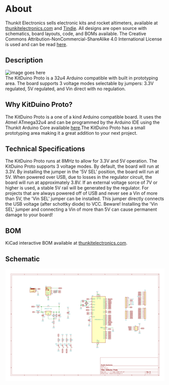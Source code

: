 # About #
Thunkit Electronics sells electronic kits and rocket altimeters, available at [thunkitelectronics.com](https://thunkitelectronics.com) and [Tindie](https://www.tindie.com/stores/cmccaskey). All designs are open source with schematics, board layouts, code, and BOMs available. The Creative Commons Attribution-NonCommercial-ShareAlike 4.0 International License is used and can be read [here]( https://creativecommons.org/licenses/by-nc-sa/4.0/legalcode).

## Description ###
![image goes here](IMAGES/KitDuino-Proto_1.png) <br />
The KitDuino Proto is a 32u4 Arduino compatible with built in prototyping area. The board supports 3 voltage modes selectable by jumpers: 3.3V regulated, 5V regulated, and Vin direct with no regulation.

## Why KitDuino Proto? ## 
The KitDuino Proto is a one of a kind Arduino compatible board. It uses the Atmel ATmega32u4 and can be programmed by the Arduino IDE using the Thunkit Arduino Core available [here](https://github.com/cmccaskey/Thunkit-Arduino-Core/tree/master).The KitDuino Proto has a small prototyping area making it a great addition to your next project.

## Technical Specifications ##
The KitDuino Proto runs at 8MHz to allow for 3.3V and 5V operation. The KitDuino Proto supports 3 voltage modes. By default, the board will run at 3.3V. By installing the jumper in the '5V SEL' position, the board will run at 5V. When powered over USB, due to losses in the regulator circuit, the board will run at approximately 3.8V. If an external voltage sorce of 7V or higher is used, a stable 5V rail will be generated by the regulator. For projects that are always powered off of USB and never see a Vin of more than 5V, the 'Vin SEL' jumper can be installed. This jumper directly connects the USB voltage (after schottky diode) to VCC. Beware! Installing the 'Vin SEL' jumper and connecting a Vin of more than 5V can cause permanent damage to your board!

## BOM ##
KiCad interactive BOM available at [thunkitelectronics.com](https://thunkitelectronics.com).

## Schematic ##
![image goes here](IMAGES/KitDuino-Proto_SCHEM.png) <br />
